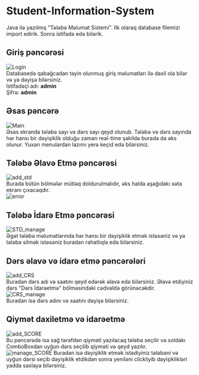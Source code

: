 # Student-Information-System
Java ilə yazılmış "Tələbə Məlumat Sistemi".
Ilk olaraq database filemizi import edirik. Sonra istifadə edə bilərik.
## Giriş pəncərəsi
![Login](https://user-images.githubusercontent.com/47367245/59568314-0ed16000-908a-11e9-85fa-bd8522a80647.PNG)<br>
Databasedə qabağcadan təyin olunmuş giriş məlumatları ilə daxil ola bilər və ya dəyişə bilərsiniz.\
Istifadəçi adı: **admin**\
Şifrə: **admin**
## Əsas pəncərə
![Main](https://user-images.githubusercontent.com/47367245/59568376-dc743280-908a-11e9-9a8f-3b236d6a7a31.PNG)\
Əsas ekranda tələbə sayı və dərs sayı qeyd olunub. Tələbə və dərs sayında hər hansı bir dəyişiklik olduğu zaman real-time şəkildə burada da əks olunur. Yuxarı menulardan lazımı yerə keçid edə bilərsiniz.
## Tələbə Əlavə Etmə pəncərəsi
![add_std](https://user-images.githubusercontent.com/47367245/59568405-4a205e80-908b-11e9-84b8-3536d138cb0a.PNG)\
Burada bütün bölmələr mütləq doldurulmalıdır, əks halda aşağıdakı xəta ekranı çıxacaqdır.\
![error](https://user-images.githubusercontent.com/47367245/59568426-953a7180-908b-11e9-94a7-9e710308b57b.PNG)
## Tələbə İdarə Etmə pəncərəsi
![STD_manage](https://user-images.githubusercontent.com/47367245/59568434-bac77b00-908b-11e9-9d17-de09c6f70cdb.PNG)\
Əgət tələbə məlumatlarında hər hansı bir dəyişiklik etmək istəsəniz və ya tələbə silmək istəsəniz buradan rahatlıqla edə bilərsiniz.
## Dərs əlavə və idarə etmə pəncərələri
![add_CRS](https://user-images.githubusercontent.com/47367245/59568484-404b2b00-908c-11e9-9546-320ce009ea78.PNG)\
Buradan dərs adı və saatını qeyd edərək əlavə edə bilərsiniz. Əlavə etdiyiniz dərs "Dərs İdarəetmə" bölməsindəki cədvəldə görünəcəkdir.\
![CRS_manage](https://user-images.githubusercontent.com/47367245/59568499-8607f380-908c-11e9-87c0-88e3bf5c46a1.PNG)\
Buradan isə dərs adını və saatını dəyişə bilərsiniz.
## Qiymət daxiletmə və idarəetmə
![add_SCORE](https://user-images.githubusercontent.com/47367245/59568522-bc457300-908c-11e9-8c92-7a5df4f046f0.PNG)\
Bu pəncərədə isə sağ tərəfdən qiyməti yazılacaq tələbə seçilir və soldakı ComboBoxdan uyğun dərs seçilib qiyməti və qeyd yazılır.\
![manage_SCORE](https://user-images.githubusercontent.com/47367245/59568559-54dbf300-908d-11e9-9718-bf7c484016d7.PNG)
Buradan isə dəyişiklik etmək istədiyiniz tələbəni və uyğun dərsi seçib dəyişiklik etdikdən sonra yeniləni clickliyib dəyişiklikləri yadda saxlaya bilərsiniz.
